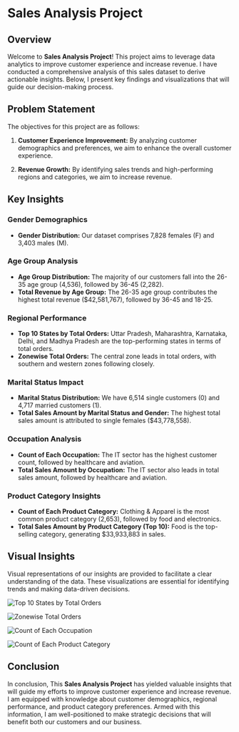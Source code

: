 # Sales Analysis Project

## Overview

Welcome to **Sales Analysis Project**! This project aims to leverage data analytics to improve customer experience and increase revenue. I have conducted a comprehensive analysis of this sales dataset to derive actionable insights. Below, I present key findings and visualizations that will guide our decision-making process.

## Problem Statement

The objectives for this project are as follows:

1. **Customer Experience Improvement:** By analyzing customer demographics and preferences, we aim to enhance the overall customer experience.

2. **Revenue Growth:** By identifying sales trends and high-performing regions and categories, we aim to increase revenue.

## Key Insights

### Gender Demographics

- **Gender Distribution:** Our dataset comprises 7,828 females (F) and 3,403 males (M).

### Age Group Analysis

- **Age Group Distribution:** The majority of our customers fall into the 26-35 age group (4,536), followed by 36-45 (2,282).
- **Total Revenue by Age Group:** The 26-35 age group contributes the highest total revenue ($42,581,767), followed by 36-45 and 18-25.

### Regional Performance

- **Top 10 States by Total Orders:** Uttar Pradesh, Maharashtra, Karnataka, Delhi, and Madhya Pradesh are the top-performing states in terms of total orders.
- **Zonewise Total Orders:** The central zone leads in total orders, with southern and western zones following closely.

### Marital Status Impact

- **Marital Status Distribution:** We have 6,514 single customers (0) and 4,717 married customers (1).
- **Total Sales Amount by Marital Status and Gender:** The highest total sales amount is attributed to single females ($43,778,558).

### Occupation Analysis

- **Count of Each Occupation:** The IT sector has the highest customer count, followed by healthcare and aviation.
- **Total Sales Amount by Occupation:** The IT sector also leads in total sales amount, followed by healthcare and aviation.

### Product Category Insights

- **Count of Each Product Category:** Clothing & Apparel is the most common product category (2,653), followed by food and electronics.
- **Total Sales Amount by Product Category (Top 10):** Food is the top-selling category, generating $33,933,883 in sales.

## Visual Insights

Visual representations of our insights are provided to facilitate a clear understanding of the data. These visualizations are essential for identifying trends and making data-driven decisions.

![Top 10 States by Total Orders](https://github.com/sahil-jamwal/Sales-Analysis-Project/assets/120573909/eee88106-0dc6-412f-be74-ba5a475894c2)

![Zonewise Total Orders](https://github.com/sahil-jamwal/Sales-Analysis-Project/assets/120573909/8837442e-c395-4096-82fa-3f078edb6f52)

![Count of Each Occupation](https://github.com/sahil-jamwal/Sales-Analysis-Project/assets/120573909/11bd5939-a589-4710-947a-ca7575b1ab7a)

![Count of Each Product Category](https://github.com/sahil-jamwal/Sales-Analysis-Project/assets/120573909/4ea98c31-cbbd-43f9-bb3d-ade0d29680b2)

## Conclusion

In conclusion, This **Sales Analysis Project** has yielded valuable insights that will guide my efforts to improve customer experience and increase revenue. I am equipped with knowledge about customer demographics, regional performance, and product category preferences. Armed with this information, I am well-positioned to make strategic decisions that will benefit both our customers and our business.
